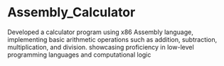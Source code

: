 # Assembly_Calculator
Developed a calculator program using x86 Assembly language, implementing basic arithmetic operations
such as addition, subtraction, multiplication, and division. showcasing proficiency in low-level
programming languages and computational logic
